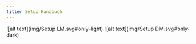 ```yaml
---
title: Setup Handbuch
---
```


 ![alt text](img/Setup LM.svg#only-light)
 ![alt text](img/Setup DM.svg#only-dark)